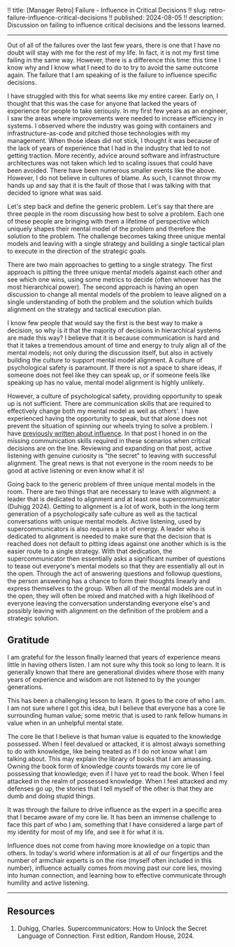 !! title: [Manager Retro] Failure - Influence in Critical Decisions
!! slug: retro-failure-influence-critical-decisions
!! published: 2024-08-05
!! description: Discussion on failing to influence critical decisions and the lessons learned.

---

Out of all of the failures over the last few years, there is one that I have no doubt will stay with
me for the rest of my life. In fact, it is not my first time failing in the same way. However, there
is a difference this time: this time I know why and I know what I need to do to try to avoid the
same outcome again. The failure that I am speaking of is the failure to influence specific
decisions.

I have struggled with this for what seems like my entire career. Early on, I thought that this was
the case for anyone that lacked the years of experience for people to take seriously. In my first
few years as an engineer, I saw the areas where improvements were needed to increase efficiency in
systems. I observed where the industry was going with containers and infrastructure-as-code and
pitched those technologies with my management. When those ideas did not stick, I thought it was
because of the lack of years of experience that I had in the industry that led to not getting
traction. More recently, advice around software and infrastructure architectures was not taken which
led to scaling issues that could have been avoided. There have been numerous smaller events like the
above. However, I do not believe in cultures of blame. As such, I cannot throw my hands up and say that it
is the fault of those that I was talking with that decided to ignore what was said. 

Let's step back and define the generic problem. Let's say that there are three people in the room
discussing how best to solve a problem. Each one of these people are bringing with them a lifetime
of perspective which uniquely shapes their mental model of the problem and therefore the solution to
the problem. The challenge becomes taking three unique mental models and leaving with a single
strategy and building a single tactical plan to execute in the direction of the strategic goals.

There are two main approaches to getting to a single strategy. The first approach is pitting the
three unique mental models against each other and see which one wins, using some metrics to decide
(often whoever has the most hierarchical power). The second approach is having an open discussion to
change all mental models of the problem to leave aligned on a single understanding of both the
problem and the solution which builds alignment on the strategy and tactical execution plan.

I know few people that would say the first is the best way to make a decision, so why is it that the
majority of decisions in hierarchical systems are made this way? I believe that it is because
communication is hard and that it takes a tremendous amount of time and energy to truly align all of
the mental models; not only during the discussion itself, but also in actively building the culture
to support mental model alignment. A culture of psychological safety is paramount. If there is not a
space to share ideas, if someone does not feel like they can speak up, or if someone feels like
speaking up has no value, mental model alignment is highly unlikely.

However, a culture of psychological safety, providing opportunity to speak up is not sufficient.
There are communication skills that are required to effectively change both my mental model as well
as others'. I have experienced having the opportunity to speak, but that alone does not prevent the
situation of spinning our wheels trying to solve a problem. I have 
[previously written about influence](./posts/0037-understanding-and-influence.md). In that post I
honed in on the missing communication skills required in these scenarios when critical decisions are
on the line. Reviewing and expanding on that post, active listening with genuine curiosity is "the
secret" to leaving with successful alignment. The great news is that not everyone in the room needs
to be good at active listening or even know what it is!

Going back to the generic problem of three unique mental models in the room. There are two things
that are necessary to leave with alignment: a leader that is dedicated to alignment and at least one
supercommunicator (Duhigg 2024). Getting to alignment is a lot of work, both in the long term generation
of a psychologically safe culture as well as the tactical conversations with unique mental models.
Active listening, used by supercommunicators is also requires a lot of energy. A leader who is
dedicated to alignment is needed to make sure that the decision that is reached does not default to
pitting ideas against one another which is is the easier route to a single strategy. With that
dedication, the supercommunicator then essentially asks a significant number of questions to tease
out everyone's mental models so that they are essentially all out in the open. Through the act of
answering questions and followup questions, the person answering has a chance to form their thoughts
linearly and express themselves to the group. When all of the mental models are out in the open,
they will often be mixed and matched with a high likelihood of everyone leaving the conversation
understanding everyone else's and possibly leaving with alignment on the definition of the problem
and a strategic solution.


## Gratitude

I am grateful for the lesson finally learned that years of experience means little in having others
listen. I am not sure why this took so long to learn. It is generally known that there are
generational divides where those with many years of experience and wisdom are not listened to by the
younger generations.

This has been a challenging lesson to learn. It goes to the core of who I am. I am not sure where I
got this idea, but I believe that everyone has a core lie surrounding human value; some metric that
is used to rank fellow humans in value when in an unhelpful mental state. 

The core lie that I believe is that human value is equated to the knowledge possessed. When I feel
devalued or attacked, it is almost always something to do with knowledge, like being treated as if I
do not know what I am talking about. This may explain the library of books that I am amassing.
Owning the book form of knowledge counts towards my core lie of possessing that knowledge; even if I
have yet to read the book. When I feel attacked in the realm of possessed knowledge. When I feel
attacked and my defenses go up, the stories that I tell myself of the other is that they are dumb
and doing stupid things. 

It was through the failure to drive influence as the expert in a specific area that I became aware
of my core lie. It has been an immense challenge to face this part of who I am, something that I
have considered a large part of my identity for most of my life, and see it for what it is.

Influence does not come from having more knowledge on a topic than others. In today's world where
information is at all of our fingertips and the number of armchair experts is on the rise (myself
often included in this number), influence actually comes from moving past our core lies, moving into
human connection, and learning how to effective communicate through humility and active listening.

---

## Resources

1. Duhigg, Charles. Supercommunicators: How to Unlock the Secret Language of Connection. First edition, Random House, 2024.


